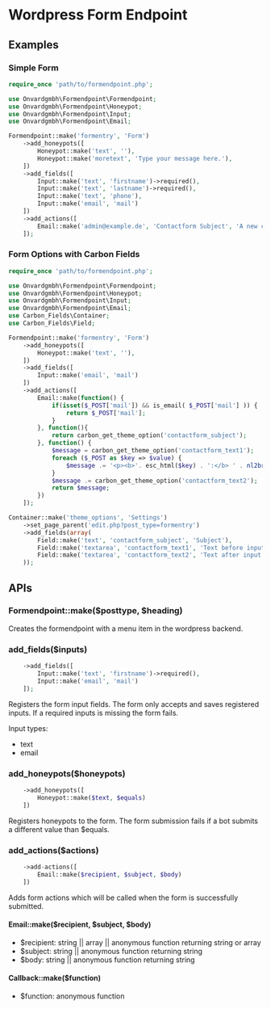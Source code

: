 # Wordpress Form Endpoint

## Examples
### Simple Form
```php
require_once 'path/to/formendpoint.php';

use Onvardgmbh\Formendpoint\Formendpoint;
use Onvardgmbh\Formendpoint\Honeypot;
use Onvardgmbh\Formendpoint\Input;
use Onvardgmbh\Formendpoint\Email;

Formendpoint::make('formentry', 'Form')
	->add_honeypots([
		Honeypot::make('text', ''),
		Honeypot::make('moretext', 'Type your message here.'),
	])
	->add_fields([
		Input::make('text', 'firstname')->required(),
		Input::make('text', 'lastname')->required(),
		Input::make('text', 'phone'),
		Input::make('email', 'mail')
	])
	->add_actions([
		Email::make('admin@example.de', 'Contactform Subject', 'A new contactform was submitted.')
	]);
```

### Form Options with Carbon Fields
```php
require_once 'path/to/formendpoint.php';

use Onvardgmbh\Formendpoint\Formendpoint;
use Onvardgmbh\Formendpoint\Honeypot;
use Onvardgmbh\Formendpoint\Input;
use Onvardgmbh\Formendpoint\Email;
use Carbon_Fields\Container;
use Carbon_Fields\Field;

Formendpoint::make('formentry', 'Form')
	->add_honeypots([
		Honeypot::make('text', ''),
	])
	->add_fields([
		Input::make('email', 'mail')
	])
	->add_actions([
		Email::make(function() {
			if(isset($_POST['mail']) && is_email( $_POST['mail'] )) {
				return $_POST['mail'];
			}
		}, function(){
			return carbon_get_theme_option('contactform_subject');
		}, function() {
			$message = carbon_get_theme_option('contactform_text1');
			foreach ($_POST as $key => $value) {
				$message .= '<p><b>'. esc_html($key) . ':</b> ' . nl2br(esc_html($value)) . '</p>';
			}
			$message .= carbon_get_theme_option('contactform_text2');
			return $message;
		})
	]);

Container::make('theme_options', 'Settings')
	->set_page_parent('edit.php?post_type=formentry')
	->add_fields(array(
		Field::make('text', 'contactform_subject', 'Subject'),
		Field::make('textarea', 'contactform_text1', 'Text before input'),
		Field::make('textarea', 'contactform_text2', 'Text after input')
	));
```
## APIs

### Formendpoint::make($posttype, $heading)
Creates the formendpoint with a menu item in the wordpress backend.

### add_fields($inputs)
```php
	->add_fields([
		Input::make('text', 'firstname')->required(),
		Input::make('email', 'mail')
	]);
```
Registers the form input fields. The form only accepts and saves registered inputs. If a required inputs is missing the form fails.

Input types:
 - text
 - email

### add_honeypots($honeypots)
```php
	->add_honeypots([
		Honeypot::make($text, $equals)
	])
```
Registers honeypots to the form. The form submission fails if a bot submits a different value than $equals.

### add_actions($actions)
```php
	->add-actions([
		Email::make($recipient, $subject, $body)
	])
```
Adds form actions which will be called when the form is successfully submitted.


#### Email::make($recipient, $subject, $body)

 - $recipient: string || array || anonymous function returning string or array
 - $subject: string || anonymous function returning string
 - $body: string || anonymous function returning string

#### Callback::make($function)

 - $function: anonymous function